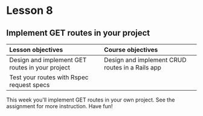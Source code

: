 # Lesson 8
## Implement GET routes in your project

| Lesson objectives                            | Course objectives                        |
|:---------------------------------------------|:-----------------------------------------|
| Design and implement GET routes in your project | Design and implement CRUD routes in a Rails app | 
| Test your routes with Rspec request specs | |

This week you'll implement GET routes in your own project. See the assignment for more instruction. Have fun!